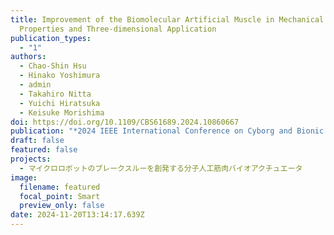 ```yaml
---
title: Improvement of the Biomolecular Artificial Muscle in Mechanical
  Properties and Three-dimensional Application
publication_types:
  - "1"
authors:
  - Chao-Shin Hsu
  - Hinako Yoshimura
  - admin
  - Takahiro Nitta
  - Yuichi Hiratsuka
  - Keisuke Morishima
doi: https://doi.org/10.1109/CBS61689.2024.10860667
publication: "*2024 IEEE International Conference on Cyborg and Bionic Systems (CBS)*"
draft: false
featured: false
projects:
  - マイクロロボットのブレークスルーを創発する分子人工筋肉バイオアクチュエータ
image:
  filename: featured
  focal_point: Smart
  preview_only: false
date: 2024-11-20T13:14:17.639Z
---
```

